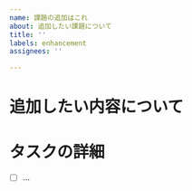 ```yaml
---
name: 課題の追加はこれ
about: 追加したい課題について
title: ''
labels: enhancement
assignees: ''

---
```


# 追加したい内容について
<!--追加したい内容について説明する-->

# タスクの詳細

<!--完了すべきタスクをリストアップ-->

- [ ] ...
